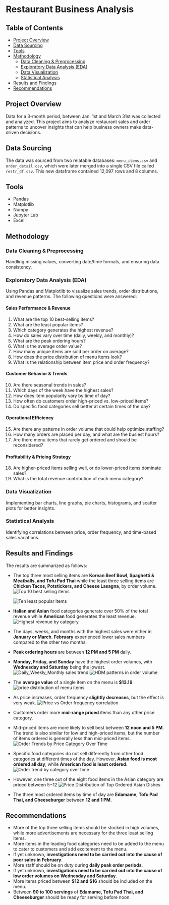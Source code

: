 # Restaurant Business Analysis

## Table of Contents
- [Project Overview](#project-overview)
- [Data Sourcing](#data-sourcing)
- [Tools](#tools)
- [Methodology](#methodology)
  - [Data Cleaning & Preprocessing](#data-cleaning--preprocessing)
  - [Exploratory Data Analysis (EDA)](#exploratory-data-analysis-eda)
  - [Data Visualization](#data-visualization)
  - [Statistical Analysis](#statistical-analysis)
- [Results and Findings](#results-and-findings)
- [Recommendations](#recommendations)

## Project Overview
Data for a 3-month period, between Jan. 1st and March 31st was collected and analyzed. 
This project aims to analyze restaurant sales and order patterns to uncover insights that can help 
business owners make data-driven decisions. 

## Data Sourcing
The data was sourced from two relatable databases: `menu_items.csv` and `order_detail.csv`, 
which were later merged into a single CSV file called `restr_df.csv`. This new dataframe contained
12,097 rows and 8 columns.

## Tools
- Pandas
- Matplotlib
- Numpy
- Jupyter Lab
- Excel

## Methodology
### Data Cleaning & Preprocessing
Handling missing values, converting date/time formats, and ensuring data consistency.

### Exploratory Data Analysis (EDA)
Using Pandas and Matplotlib to visualize sales trends, order distributions, and revenue patterns. 
The following questions were answered:

#### **Sales Performance & Revenue**
1. What are the top 10 best-selling items? 
2. What are the least popular items? 
3. Which category generates the highest revenue? 
4. How do sales vary over time (daily, weekly, and monthly)? 
5. What are the peak ordering hours? 
6. What is the average order value? 
7. How many unique items are sold per order on average? 
8. How does the price distribution of menu items look? 
9. What is the relationship between item price and order frequency? 

#### **Customer Behavior & Trends**
10. Are there seasonal trends in sales? 
11. Which days of the week have the highest sales? 
12. How does item popularity vary by time of day?
13. How often do customers order high-priced vs. low-priced items? 
14. Do specific food categories sell better at certain times of the day? 

#### **Operational Efficiency**
15. Are there any patterns in order volume that could help optimize staffing? 
16. How many orders are placed per day, and what are the busiest hours? 
17. Are there menu items that rarely get ordered and should be reconsidered? 

#### **Profitability & Pricing Strategy**
18. Are higher-priced items selling well, or do lower-priced items dominate sales? 
19. What is the total revenue contribution of each menu category? 

### Data Visualization
Implementing bar charts, line graphs, pie charts, histograms, and scatter plots for better insights.

### Statistical Analysis
Identifying correlations between price, order frequency, and time-based sales variations. 

## Results and Findings
The results are summarized as follows:
- The top three most selling items are **Korean Beef Bowl, Spaghetti & Meatballs, and Tofu Pad Thai** 
  while the least three selling items are **Chicken Tacos, Potstickers, and Cheese Lasagna**, by order volume.
  ![Top 10 best selling items](https://github.com/user-attachments/assets/d9a6f62f-6582-4761-9760-1418b5787387)

  ![Ten least popular items](https://github.com/user-attachments/assets/3b08073f-d1dc-4a4b-a3a0-89d94b0509b8)

- **Italian and Asian** food categories generate over 50% of the total revenue while **American** food generates the least revenue.
  ![Highest revenue by category](https://github.com/user-attachments/assets/689e75b1-93aa-4d3d-9684-17cf16d9d0bd)

- The days, weeks, and months with the highest sales were either in **January or March**.
  **February** experienced lower sales numbers compared to the other two months.
- **Peak ordering hours** are between **12 PM and 5 PM** daily. 
- **Monday, Friday, and Sunday** have the highest order volumes, with **Wednesday and Saturday** being the lowest.
  ![Daily_Weekly_Monthly sales trend](https://github.com/user-attachments/assets/e8875a24-f01e-48b6-a338-b9cb61cbd83b)
![HDM patterns in order volume](https://github.com/user-attachments/assets/2dc20191-1573-43d0-9d60-77ebc1c754fd)

- The **average value** of a single item on the menu is **$13.16**.
  ![price distribution of menu items](https://github.com/user-attachments/assets/6037d9c6-9ccc-4d0b-870f-91008acdd439)

- As price increases, order frequency **slightly decreases**, but the effect is very weak.
  ![Price vs Order frequency correlation](https://github.com/user-attachments/assets/2157049a-c2e5-44fd-9c37-47269f09e654)

- Customers order more **mid-range priced** items than any other price category.
- Mid-priced items are more likely to sell best between **12 noon and 5 PM**. The trend is also similar for 
  low and high-priced items, but the number of items ordered is generally less than mid-priced items.
  ![Order Trends by Price Category Over Time](https://github.com/user-attachments/assets/21cd2729-6d17-4484-b964-157da6cc2511)

- Specific food categories do not sell differently from other food categories at different times of the day. 
  However, **Asian food is most ordered all day**, while **American food is least ordered**.
  ![Order trend by category over time](https://github.com/user-attachments/assets/025f3128-1f2e-43ca-95e6-59152088ebea)
- However, one three out of the eight food items in the Asian category are priced between $5-$12
![Price Distribution of Top Ordered Asian Dishes](https://github.com/user-attachments/assets/977a95b8-c969-453d-b916-961eaa694efd)

- The three most ordered items by time of day are **Edamame, Tofu Pad Thai, and Cheeseburger** between **12 and 1 PM**.

## Recommendations
- More of the top three selling items should be stocked in high volumes, 
  while more advertisements are necessary for the three least selling items.
- More items in the leading food categories need to be added to the menu to 
  cater to customers and add excitement to the menu.
- If yet unknown, **investigations need to be carried out into the cause of poor sales in February**.
- More staff should be on duty during **daily peak order periods**.
- If yet unknown, **investigations need to be carried out into the cause of
  low order volumes on Wednesday and Saturday**.
- More items priced between **$12 and $16** should be included on the menu.
- Between **90 to 100 servings** of **Edamame, Tofu Pad Thai, and Cheeseburger** should be ready for serving before noon.

